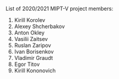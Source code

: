 List of 2020/2021 MIPT-V project members:
1. Kirill Korolev
2. Alexey Shcherbakov
3. Anton Okley
4. Vasilii Zaitsev
5. Ruslan Zaripov
6. Ivan Borisenkov
7. Vladimir Graudt
8. Egor Titov
9. Kirill Kononovich
